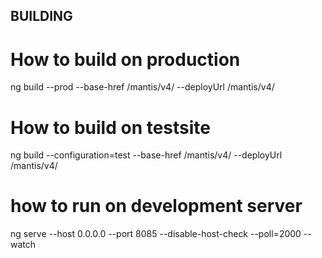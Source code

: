 ## BUILDING

# How to build on production
ng build --prod --base-href /mantis/v4/ --deployUrl /mantis/v4/

# How to build on testsite
ng build --configuration=test --base-href /mantis/v4/ --deployUrl /mantis/v4/

# how to run on development server
ng serve --host 0.0.0.0 --port 8085 --disable-host-check --poll=2000  --watch
